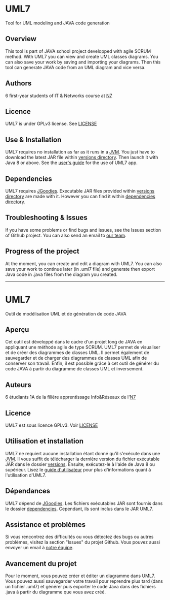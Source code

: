 # UML7
Tool for UML modeling and JAVA code generation

## Overview
This tool is part of JAVA school project developped with agile SCRUM method.
With UML7 you can view and create UML classes diagrams. You can also save your work by saving and importing your diagrams. Then this tool can generate JAVA code from an UML diagram and vice versa.

## Authors
6 first-year students of IT & Networks course at [N7](http://www.enseeiht.fr/en/index.html)

## Licence
UML7 is under GPLv3 license. See [LICENSE](LICENSE)

## Use & Installation
UML7 requires no installation as far as it runs in a [JVM](https://www.java.com/fr/download/). You just have to download the latest JAR file within [versions directory](versions/). Then launch it with Java 8 or above. See the [user's guide](user-guide.pdf) for the use of UML7 app.

## Dependencies
UML7 requires [JGoodies](http://www.jgoodies.com/). Executable JAR files provided within [versions directory](versions/) are made with it. However you can find it within [dependencies directory](dependencies/).

## Troubleshooting & Issues
If you have some problems or find bugs and issues, see the Issues section of Github project. You can also send an email to [our team](mailto:git@hello-community.fr).

## Progress of the project
At the moment, you can create and edit a diagram with UML7. You can also save your work to continue later (in .uml7 file) and generate then export Java code in .java files from the diagram you created.

---

# UML7
Outil de modélisation UML et de génération de code JAVA

## Aperçu
Cet outil est développé dans le cadre d'un projet long de JAVA en appliquant une méthode agile de type SCRUM.
UML7 permet de visualiser et de créer des diagrammes de classes UML. Il permet également de sauvegarder et de charger des diagrammes de classes UML afin de conserver son travail. Enfin, il est possible grâce à cet outil de générer du code JAVA à partir du diagramme de classes UML et inversement.

## Auteurs
6 étudiants 1A de la filière apprentissage Info&Réseaux de l'[N7](http://www.enseeiht.fr/fr/formation/formation-ingenieur-par-l-apprentissage/sn.html)

## Licence
UML7 est sous licence GPLv3. Voir [LICENSE](LICENSE)

## Utilisation et installation
UML7 ne requiert aucune installation étant donné qu'il s'exécute dans une [JVM](https://www.java.com/fr/download/). Il vous suffit de télécharger la dernière version du fichier exécutable JAR dans le dossier [versions](versions/). Ensuite, exécutez-le à l'aide de Java 8 ou supérieur. Lisez le [guide d'utilisateur](guide-utilisateur.pdf) pour plus d'informations quant à l'utilisation d'UML7.

## Dépendances
UML7 dépend de [JGoodies](http://www.jgoodies.com/). Les fichiers exécutables JAR sont fournis dans le dossier [dependencies](dependencies). Cependant, ils sont inclus dans le JAR UML7.

## Assistance et problèmes
Si vous rencontrez des difficultés ou vous détectez des bugs ou autres problèmes, visitez la section "Issues" du projet Github. Vous pouvez aussi envoyer un email à [notre équipe](mailto:git@hello-community.fr).

## Avancement du projet
Pour le moment, vous pouvez créer et éditer un diagramme dans UML7. Vous pouvez aussi sauvegarder votre travail pour reprendre plus tard (dans un fichier .uml7) et générer puis exporter le code Java dans des fichiers .java à partir du diagramme que vous avez créé.

